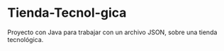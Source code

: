# Tienda-Tecnol-gica
Proyecto con Java para trabajar con un archivo JSON, sobre una tienda tecnológica.
